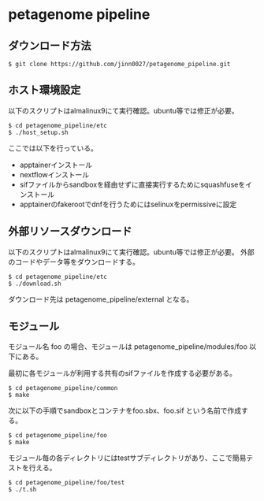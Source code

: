 # petagenome pipeline

## ダウンロード方法

```
$ git clone https://github.com/jinn0027/petagenome_pipeline.git
```

## ホスト環境設定

以下のスクリプトはalmalinux9にて実行確認。ubuntu等では修正が必要。

```
$ cd petagenome_pipeline/etc
$ ./host_setup.sh
```

ここでは以下を行っている。

- apptainerインストール
- nextflowインストール
- sifファイルからsandboxを経由せずに直接実行するためにsquashfuseをインストール
- apptainerのfakerootでdnfを行うためにはselinuxをpermissiveに設定

## 外部リソースダウンロード

以下のスクリプトはalmalinux9にて実行確認。ubuntu等では修正が必要。
外部のコードやデータ等をダウンロードする。

```
$ cd petagenome_pipeline/etc
$ ./download.sh
```

ダウンロード先は petagenome_pipeline/external となる。

## モジュール

モジュール名 foo の場合、モジュールは petagenome_pipeline/modules/foo 以下にある。

最初に各モジュールが利用する共有のsifファイルを作成する必要がある。

```
$ cd petagenome_pipeline/common
$ make
```

次に以下の手順でsandboxとコンテナをfoo.sbx、foo.sif という名前で作成する。

```
$ cd petagenome_pipeline/foo
$ make
```

モジュール毎の各ディレクトリにはtestサブディレクトリがあり、ここで簡易テストを行える。

```
$ cd petagenome_pipeline/foo/test
$ ./t.sh
```



